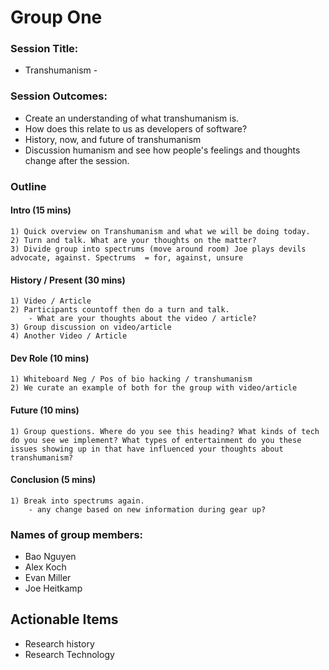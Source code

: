 # Group One

### Session Title:
* Transhumanism - 

### Session Outcomes: 
* Create an understanding of what transhumanism is.
* How does this relate to us as developers of software?
* History, now, and future of transhumanism
* Discussion humanism and see how people's feelings and thoughts change after the session.

### Outline

#### Intro (15 mins)
	1) Quick overview on Transhumanism and what we will be doing today.
	2) Turn and talk. What are your thoughts on the matter?
	3) Divide group into spectrums (move around room) Joe plays devils advocate, against. Spectrums  = for, against, unsure
	
#### History  / Present (30 mins)
	1) Video / Article
	2) Participants countoff then do a turn and talk.
		- What are your thoughts about the video / article?
	3) Group discussion on video/article
	4) Another Video / Article
	
#### Dev Role (10 mins)
	1) Whiteboard Neg / Pos of bio hacking / transhumanism
	2) We curate an example of both for the group with video/article
	
#### Future (10 mins)
	1) Group questions. Where do you see this heading? What kinds of tech do you see we implement? What types of entertainment do you these issues showing up in that have influenced your thoughts about transhumanism?
	
#### Conclusion (5 mins)
	1) Break into spectrums again.
		- any change based on new information during gear up?

### Names of group members:
* Bao Nguyen
* Alex Koch
* Evan Miller
* Joe Heitkamp

## Actionable Items
* Research history
* Research Technology
